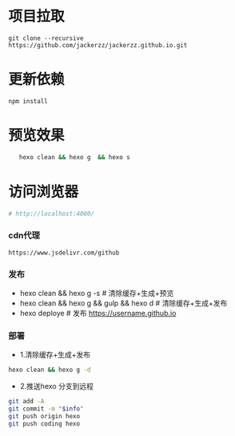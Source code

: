 # 项目拉取
```shell
git clone --recursive https://github.com/jackerzz/jackerzz.github.io.git
```
# 更新依赖
```
npm install
```
# 预览效果
```sh
   hexo clean && hexo g  && hexo s
```
# 访问浏览器
```sh
# http://localhost:4000/
```

### cdn代理
```
https://www.jsdelivr.com/github
```

### 发布

- hexo clean && hexo g -s    # 清除缓存+生成+预览
- hexo clean && hexo g && gulp  && hexo d    # 清除缓存+生成+发布
- hexo deploye         # 发布 https://username.github.io

### 部署
- 1.清除缓存+生成+发布
```sh
hexo clean && hexo g -d
```
- 2.推送hexo 分支到远程
```sh
git add -A
git commit -m "$info"
git push origin hexo
git push coding hexo
```
